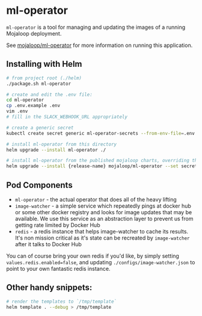 # ml-operator

`ml-operator` is a tool for managing and updating the images of a running Mojaloop deployment.

See [mojaloop/ml-operator](https://github.com/mojaloop/ml-operator) for more information on running this application.

## Installing with Helm

```bash
# from project root (./helm)
./package.sh ml-operator

# create and edit the .env file:
cd ml-operator
cp .env.example .env
vim .env
# fill in the SLACK_WEBHOOK_URL appropriately

# create a generic secret
kubectl create secret generic ml-operator-secrets --from-env-file=.env

# install ml-operator from this directory
helm upgrade --install ml-operator ./

# install ml-operator from the published mojaloop charts, overriding the secret name
helm upgrade --install {release-name} mojaloop/ml-operator --set secret-name=ml-operator-secrets
```

## Pod Components

- `ml-operator` - the actual operator that does all of the heavy lifting
- `image-watcher` - a simple service which repeatedly pings at docker hub or some other docker registry and looks for image updates that may be available. We use this service as an abstraction layer to prevent us from getting rate limited by Docker Hub
- `redis` - a redis instance that helps image-watcher to cache its results. It's non mission critical as it's state can be recreated by `image-watcher` after it talks to Docker Hub

You can of course bring your own redis if you'd like, by simply setting `values.redis.enabled=false`, and updating `./configs/image-watcher.json` to point to your own fantastic redis instance.


## Other handy snippets:

```bash
# render the templates to `/tmp/template`
helm template . --debug > /tmp/template
```
